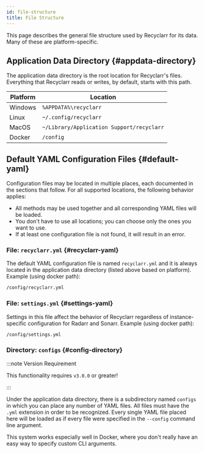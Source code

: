```yaml
---
id: file-structure
title: File Structure
---
```


This page describes the general file structure used by Recyclarr for its data. Many of these are
platform-specific.

## Application Data Directory {#appdata-directory}

The application data directory is the root location for Recyclarr's files. Everything that Recyclarr
reads or writes, by default, starts with this path.

| Platform | Location                                  |
| -------- | ----------------------------------------- |
| Windows  | `%APPDATA%\recyclarr`                     |
| Linux    | `~/.config/recyclarr`                     |
| MacOS    | `~/Library/Application Support/recyclarr` |
| Docker   | `/config`                                 |

## Default YAML Configuration Files {#default-yaml}

Configuration files may be located in multiple places, each documented in the sections that follow.
For all supported locations, the following behavior applies:

- All methods may be used together and all corresponding YAML files will be loaded.
- You don't have to use all locations; you can choose only the ones you want to use.
- If at least one configuration file is not found, it will result in an error.

### File: `recyclarr.yml` {#recyclarr-yaml}

The default YAML configuration file is named `recyclarr.yml` and it is always located in the
application data directory (listed above based on platform). Example (using docker path):

```txt
/config/recyclarr.yml
```

### File: `settings.yml` {#settings-yaml}

Settings in this file affect the behavior of Recyclarr regardless of instance-specific
configuration for Radarr and Sonarr. Example (using docker path):

```txt
/config/settings.yml
```

### Directory: `configs` {#config-directory}

:::note Version Requirement

This functionality requires `v3.0.0` or greater!

:::

Under the application data directory, there is a subdirectory named `configs` in which you can place
any number of YAML files. All files must have the `.yml` extension in order to be recognized. Every
single YAML file placed here will be loaded as if every file were specified in the `--config`
command line argument.

This system works especially well in Docker, where you don't really have an easy way to specify
custom CLI arguments.
